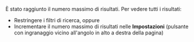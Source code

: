 È stato raggiunto il numero massimo di risultati. Per vedere tutti i risultati:

- Restringere i filtri di ricerca, oppure
- Incrementare il numero massimo di risultati nelle **Impostazioni** (pulsante con ingranaggio vicino all'angolo in alto a destra della pagina)
